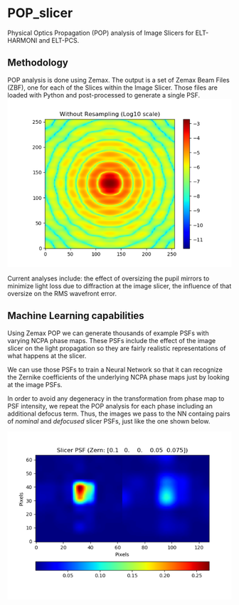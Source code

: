 # POP_slicer

Physical Optics Propagation (POP) analysis of Image Slicers for ELT-HARMONI and ELT-PCS.

## Methodology

POP analysis is done using Zemax. The output is a set of Zemax Beam Files (ZBF), one for each of the Slices within the Image Slicer. Those files are loaded with Python and post-processed to generate a single PSF.
![Alt text](sample.png?raw=true "Title")

Current analyses include: the effect of oversizing the pupil mirrors to minimize light loss due to diffraction at the image slicer, the influence of that oversize on the RMS wavefront error.

## Machine Learning capabilities
Using Zemax POP we can generate thousands of example PSFs with varying NCPA phase maps. These PSFs include the effect of the image slicer on the light propagation so they are fairly realistic representations of what happens at the slicer.

We can use those PSFs to train a Neural Network so that it can recognize the Zernike coefficients of the underlying NCPA phase maps just by looking at the image PSFs. 

In order to avoid any degeneracy in the transformation from phase map to PSF intensity, we repeat the POP analysis for each phase including an additional defocus term. Thus, the images we pass to the NN containg pairs of _nominal_ and _defocused_ slicer PSFs, just like the one shown below.

![Alt text](examplePSF.png?raw=true "Title")
